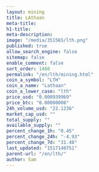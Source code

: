 ```yaml
---
layout: mining
title: LAthaan
meta-title: 
h1-title: 
meta-description: 
image: "/media/351565/lth.png"
published: true
allow_search_engine: false
sitemap: false
enable_comment: false
sort_order: 1460
permalink: "/en/lth/mining.html"
coin_a_symbol: "LTH"
coin_a_name: "Lathaan"
coin_a_lower_case: "lth"
price_usd: "0.000939969"
price_btc: "0.00000008"
24h_volume_usd: "22.1236"
market_cap_usd: ""
total_supply: ""
available_supply: ""
percent_change_1h: "0.45"
percent_change_24h: "-4.93"
percent_change_7d: "31.48"
last_updated: "1517140751"
parent-url: "/en/lth/"
author: Sam
---
```


